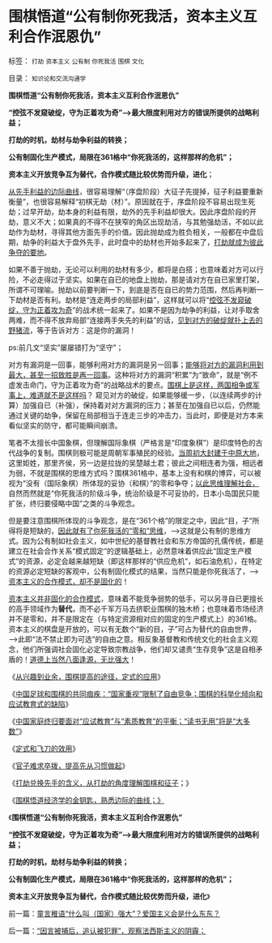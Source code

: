 # 围棋悟道“公有制你死我活，资本主义互利合作泯恩仇”

标签： `打劫` `资本主义` `公有制` `你死我活` `围棋` `文化` 

目录： `知识论和交流沟通学`

**围棋悟道“公有制你死我活，资本主义互利合作泯恩仇”**

**“控弦不发窥破绽，守为正着攻为奇”——>最大限度利用对方的错误所提供的战略利益；**

**打劫的时机，劫材与劫争利益的转换；**

**公有制固化生产模式，局限在361格中“你死我活的，这样那样的危机”；**

**资本主义开放竞争互为替代，合作模式随比较优势而升级，进化**；

[从先手利益的边际曲线](../../../2013/11/2/围棋悟道经济学的金钥匙，熟悉边际的曲线.md)，很容易理解“（序盘阶段）大征子先提掉，征子利益要重新衡量”，也很容易解释“初棋无劫（材）”。原因就在于，序盘阶段不容易出现生死劫；过早开劫，劫本身的利益有限，劫外的先手利益却很大。因此序盘阶段的开劫，意义不大；如果真的不得不在狭窄的角区出现劫活，与其勉强劫活，不如以此劫作为劫材，寻得其他方面先手的价值。因此抛劫成为胜负相关，一般都在中盘后期，劫争的利益大于盘外先手，此时盘中的劫材也开始多起来了，[打劫就成为彼此争夺的要地](../../../2013/11/1/从打劫的角度理解围棋，及征子的价值.md)。

如果不善于抛劫，无论可以利用的劫材有多少，都将是白搭；也意味着对方可以行险，不必走得过于坚实。如果在自已的地盘上抛劫，那是请对方在自已家里打架，所谓不可理喻。抛劫以前要判断一下，到底是否在自已的势力范围，然后再判断一下劫材是否有利。劫材是“连走两步的局部利益”，这样就可以将“[控弦不发窥破绽，守为正着攻为奇](../../../2013/10/20/围棋打劫中的经济学，及战略，及战术.md)”的战术统一起来了。如果不是因为劫争的利益，让对手取舍两难，而不得不放弃局部“连接两手失先的利益”的话，[见到对方的破绽就扑上去的野猪流](../../../2013/10/11/韩国首倡野猪流，李昌镐及围棋无心的求道.md)，等于告诉对方：这是你的漏洞！

ps:前几文“坚实”屡屡错打为“坚守”；

对方有漏洞是一回事，能够利用对方的漏洞是另一回事；[能够将对方的漏洞利用到最大，甚至一招致胜是再一回事](../../../2013/10/19/向职业围棋求道的悟道，围棋中的经济学，棋盘以外的社会学.md)。这种将对方的漏洞“积累”为“致命”，就是“例不虚发击命门，守为正着攻为奇”的战略战术的要点。[围棋上是这样，两国相争或军事上，难道就不是这样吗](../../../2010/3/10/军人牺牲是无私吗？.md)？
窥见对方的破绽，如果能够缓一步，（以连续两步的计算）加强自已（补强），保持着对对方漏洞的压力；甚至在加强自已以后，仍然能通过关键的劫争，保留在局部相当于连走三步的冲击力，当此时，即便是对方本来看似坚实的防守，都可能瞬间崩溃。

笔者不太擅长中国象棋，但理解国际象棋（严格言是“印度象棋”）是印度特色的古代战争的复制。围棋则极可能是周朝军事殖民的经验。[当周初大封建于中原大地](../../../2012/3/25/春秋封建是军事贵族的经济殖民，与欧洲中世纪的根本区别.md)，这里姖姓，那里齐侯，另一边是拉拢的吴楚越土君；彼此之间相连者为强，相远者为弱，不就是围棋的思维方式吗？围棋361格中，基本上没有和棋的博弈，可以被视为“没有（国际象棋）所体现的妥协（和棋）”的零和争夺；[以此思维理解社会，](../../../2010/2/3/“斗争哲学”取代“务实合作”的传统文化.md)自然而然就是“你死我活的阶级斗争，统治阶级是不可妥协的，日本小岛国民只能扩张，终归要侵略中国”之类的斗争观念。

但是要注意围棋所体现的斗争观念，是在“361个格”的限定之中，因此“目，子”所得将是短缺的，[因此就有了你死我活的“零和”思维](../../../2012/5/14/囚徒博弈中的生物本能,任何公德都是为了做坏事；.md)，——>这就是公有制的思维方式。因为公有制如社会主义，如中世纪的基督教社会和东方帝国的孔儒传统，都是建立在社会合作关系“模式固定”的逻辑基础上，必然意味着供应此“固定生产模式”的资源，必定会越来越短缺（即这样那样的“供应危机”，如石油危机），在特定的资源必定短缺的客观中，公有制固化模式的结果，当然只能是你死我活了，——>[资本主义的合作模式，却不是固化的](../../../2012/12/7/公有制社会靠“统一思想，有信仰”固化等级秩序.md)！

[资本主义并非固化的合作模式](../../../2012/3/10/进化论中的“完整性”即合作关系及“个体”.md)，意味着不能竞争弱势的低手，可以另寻自已更擅长的高手领域作为**替代**，而不必千军万马去挤职业围棋的独木桥；也意味着市场经济并不是零和，并不是限定在（与特定资源相对应的固定的生产模式上）的361格。资本主义的棋盘是开放的，可以有无数个“新的目，子”可占为替代的自由世界，——>此即“法不禁止即为可选”的自由之意。相反象基督教和传统文化的社会主义观念，他们所强调社会固化必定导致宗教战争，他们却又谴责“生存竞争”这是自相矛盾的！[道德上当然八面逢源，无比强大](../../../2012/2/20/最强大的理论是自相矛盾的理论.md)！

《[从兴趣到业余，围棋提高的途径，定式的应用](../../../2013/10/26/从兴趣到业余，围棋提高的途径，定式的应用.md)》

《[中国足球和围棋的共同痼疾：“国家重视”限制了自由竞争；围棋的科举化倾向和应试教育式的缺陷](../../../2013/10/27/中国足球和围棋的共同痼疾.md)》

《[中国家庭终归要面对“应试教育”与“素质教育”的平衡；“读书无用”将是“大多数”](../../../2013/10/28/终归需要平衡“应试教育”与“素质教育”.md)》

《[定式和飞刀的效用](../../../2013/10/29/围棋定式和飞刀的效用.md)》

《[官子难求卒拨，提高先从习惯做起](../../../2013/10/30/官子难求卒拨，提高先从习惯做起.md)》

《[打劫兑换先手的含义，从打劫的角度理解围棋和征子](../../../2013/11/1/从打劫的角度理解围棋，及征子的价值.md)；》

《[围棋悟道经济学的金钥匙，熟悉边际的曲线；》](../../../2013/11/2/围棋悟道经济学的金钥匙，熟悉边际的曲线.md)

《**围棋悟道“公有制你死我活，资本主义互利合作泯恩仇”**

**“控弦不发窥破绽，守为正着攻为奇”——>最大限度利用对方的错误所提供的战略利益；**

**打劫的时机，劫材与劫争利益的转换；**

**公有制固化生产模式，局限在361格中“你死我活的，这样那样的危机”；**

**资本主义开放竞争互为替代，合作模式随比较优势而升级，进化**》



前一篇：[童言稚语“什么叫（国家）强大”？爱国主义会是什么东东？](../../../2013/11/2/童言稚语“什么叫（国家）强大”？爱国主义会是什么东东？.md)

后一篇：[“因言被捕后，追认被犯罪”，观察法西斯主义的阴霾；](../../../2013/11/3/“因言被捕后，追认被犯罪”，观察法西斯主义的阴霾；.md)